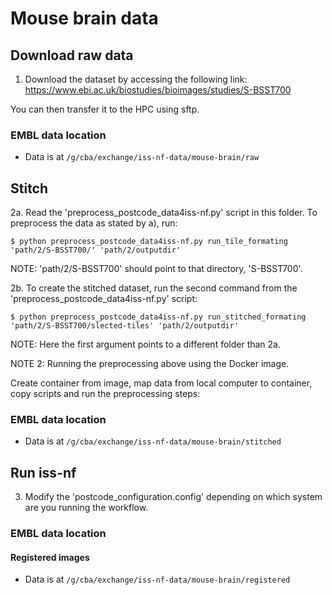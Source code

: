 # Mouse brain data

## Download raw data

1. Download the dataset by accessing the following link: https://www.ebi.ac.uk/biostudies/bioimages/studies/S-BSST700

You can then transfer it to the HPC using sftp.

### EMBL data location

- Data is at `/g/cba/exchange/iss-nf-data/mouse-brain/raw`

## Stitch

2a. Read the 'preprocess_postcode_data4iss-nf.py' script in this folder. To preprocess the data as stated by a), run:

	$ python preprocess_postcode_data4iss-nf.py run_tile_formating 'path/2/S-BSST700/' 'path/2/outputdir'

NOTE: 'path/2/S-BSST700' should point to that directory, 'S-BSST700'. 

2b. To create the stitched dataset, run the second command from the 'preprocess_postcode_data4iss-nf.py' script:

	$ python preprocess_postcode_data4iss-nf.py run_stitched_formating 'path/2/S-BSST700/slected-tiles' 'path/2/outputdir'

NOTE: Here the first argument points to a different folder than 2a.

NOTE 2: Running the preprocessing above using the Docker image.

Create container from image, map data from local computer to container, copy scripts and run the preprocessing steps:



### EMBL data location

- Data is at `/g/cba/exchange/iss-nf-data/mouse-brain/stitched`

## Run iss-nf

3. Modify the 'postcode_configuration.config' depending on which system are you running the workflow.

### EMBL data location

#### Registered images

- Data is at `/g/cba/exchange/iss-nf-data/mouse-brain/registered`


